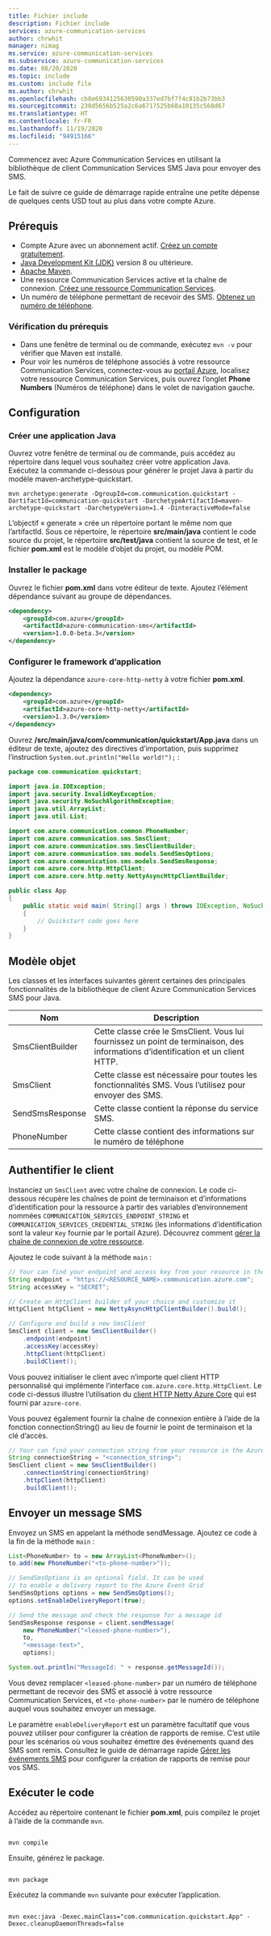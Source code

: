 ```yaml
---
title: Fichier include
description: Fichier include
services: azure-communication-services
author: chrwhit
manager: nimag
ms.service: azure-communication-services
ms.subservice: azure-communication-services
ms.date: 08/20/2020
ms.topic: include
ms.custom: include file
ms.author: chrwhit
ms.openlocfilehash: cb8e6934125630590a337ed7bf7f4c81b2b73bb3
ms.sourcegitcommit: 230d5656b525a2c6a6717525b68a10135c568d67
ms.translationtype: HT
ms.contentlocale: fr-FR
ms.lasthandoff: 11/19/2020
ms.locfileid: "94915166"
---
```

Commencez avec Azure Communication Services en utilisant la bibliothèque de client Communication Services SMS Java pour envoyer des SMS.

Le fait de suivre ce guide de démarrage rapide entraîne une petite dépense de quelques cents USD tout au plus dans votre compte Azure.

<!--**TODO: update all these reference links as the resources go live**

[API reference documentation](../../../references/overview.md) | [Library source code](https://github.com/Azure/azure-sdk-for-net-pr/tree/feature/communication/sdk/communication/Azure.Communication.Sms#todo-update-to-public) | [Artifact (Maven)](#todo-nuget) | [Samples](#todo-samples)-->

## <a name="prerequisites"></a>Prérequis

- Compte Azure avec un abonnement actif. [Créez un compte gratuitement](https://azure.microsoft.com/free/?WT.mc_id=A261C142F).
- [Java Development Kit (JDK)](/java/azure/jdk/?preserve-view=true&view=azure-java-stable) version 8 ou ultérieure.
- [Apache Maven](https://maven.apache.org/download.cgi).
- Une ressource Communication Services active et la chaîne de connexion. [Créez une ressource Communication Services](../../create-communication-resource.md).
- Un numéro de téléphone permettant de recevoir des SMS. [Obtenez un numéro de téléphone](../get-phone-number.md).

### <a name="prerequisite-check"></a>Vérification du prérequis

- Dans une fenêtre de terminal ou de commande, exécutez `mvn -v` pour vérifier que Maven est installé.
- Pour voir les numéros de téléphone associés à votre ressource Communication Services, connectez-vous au [portail Azure](https://portal.azure.com/), localisez votre ressource Communication Services, puis ouvrez l’onglet **Phone Numbers** (Numéros de téléphone) dans le volet de navigation gauche.

## <a name="setting-up"></a>Configuration

### <a name="create-a-new-java-application"></a>Créer une application Java

Ouvrez votre fenêtre de terminal ou de commande, puis accédez au répertoire dans lequel vous souhaitez créer votre application Java. Exécutez la commande ci-dessous pour générer le projet Java à partir du modèle maven-archetype-quickstart.

```console
mvn archetype:generate -DgroupId=com.communication.quickstart -DartifactId=communication-quickstart -DarchetypeArtifactId=maven-archetype-quickstart -DarchetypeVersion=1.4 -DinteractiveMode=false
```

L’objectif « generate » crée un répertoire portant le même nom que l’artifactId. Sous ce répertoire, le répertoire **src/main/java** contient le code source du projet, le répertoire **src/test/java** contient la source de test, et le fichier **pom.xml** est le modèle d’objet du projet, ou modèle POM.

### <a name="install-the-package"></a>Installer le package

Ouvrez le fichier **pom.xml** dans votre éditeur de texte. Ajoutez l’élément dépendance suivant au groupe de dépendances.

```xml
<dependency>
    <groupId>com.azure</groupId>
    <artifactId>azure-communication-sms</artifactId>
    <version>1.0.0-beta.3</version>
</dependency>
```

### <a name="set-up-the-app-framework"></a>Configurer le framework d’application

Ajoutez la dépendance `azure-core-http-netty` à votre fichier **pom.xml**.

```xml
<dependency>
    <groupId>com.azure</groupId>
    <artifactId>azure-core-http-netty</artifactId>
    <version>1.3.0</version>
</dependency>
```

Ouvrez **/src/main/java/com/communication/quickstart/App.java** dans un éditeur de texte, ajoutez des directives d’importation, puis supprimez l’instruction `System.out.println("Hello world!");` :

```java
package com.communication.quickstart;

import java.io.IOException;
import java.security.InvalidKeyException;
import java.security.NoSuchAlgorithmException;
import java.util.ArrayList;
import java.util.List;

import com.azure.communication.common.PhoneNumber;
import com.azure.communication.sms.SmsClient;
import com.azure.communication.sms.SmsClientBuilder;
import com.azure.communication.sms.models.SendSmsOptions;
import com.azure.communication.sms.models.SendSmsResponse;
import com.azure.core.http.HttpClient;
import com.azure.core.http.netty.NettyAsyncHttpClientBuilder;

public class App
{
    public static void main( String[] args ) throws IOException, NoSuchAlgorithmException, InvalidKeyException
    {
        // Quickstart code goes here
    }
}

```

## <a name="object-model"></a>Modèle objet

Les classes et les interfaces suivantes gèrent certaines des principales fonctionnalités de la bibliothèque de client Azure Communication Services SMS pour Java.

| Nom                                                             | Description                                                                                     |
| ---------------------------------------------------------------- | ----------------------------------------------------------------------------------------------- |
| SmsClientBuilder              | Cette classe crée le SmsClient. Vous lui fournissez un point de terminaison, des informations d’identification et un client HTTP. |
| SmsClient                    | Cette classe est nécessaire pour toutes les fonctionnalités SMS. Vous l’utilisez pour envoyer des SMS.                |
| SendSmsResponse               | Cette classe contient la réponse du service SMS.                                          |
| PhoneNumber                   | Cette classe contient des informations sur le numéro de téléphone

## <a name="authenticate-the-client"></a>Authentifier le client

Instanciez un `SmsClient` avec votre chaîne de connexion. Le code ci-dessous récupère les chaînes de point de terminaison et d’informations d’identification pour la ressource à partir des variables d’environnement nommées `COMMUNICATION_SERVICES_ENDPOINT_STRING` et `COMMUNICATION_SERVICES_CREDENTIAL_STRING` (les informations d’identification sont la valeur `Key` fournie par le portail Azure). Découvrez comment [gérer la chaîne de connexion de votre ressource](../../create-communication-resource.md#store-your-connection-string).

Ajoutez le code suivant à la méthode `main` :

```java
// Your can find your endpoint and access key from your resource in the Azure Portal
String endpoint = "https://<RESOURCE_NAME>.communication.azure.com";
String accessKey = "SECRET";

// Create an HttpClient builder of your choice and customize it
HttpClient httpClient = new NettyAsyncHttpClientBuilder().build();

// Configure and build a new SmsClient
SmsClient client = new SmsClientBuilder()
    .endpoint(endpoint)
    .accessKey(accessKey)
    .httpClient(httpClient)
    .buildClient();
```

Vous pouvez initialiser le client avec n’importe quel client HTTP personnalisé qui implémente l’interface `com.azure.core.http.HttpClient`. Le code ci-dessus illustre l’utilisation du [client HTTP Netty Azure Core](/java/api/overview/azure/core-http-netty-readme?preserve-view=true&view=azure-java-stable) qui est fourni par `azure-core`.

Vous pouvez également fournir la chaîne de connexion entière à l’aide de la fonction connectionString() au lieu de fournir le point de terminaison et la clé d’accès. 
```java
// Your can find your connection string from your resource in the Azure Portal
String connectionString = "<connection_string>";
SmsClient client = new SmsClientBuilder()
    .connectionString(connectionString)
    .httpClient(httpClient)
    .buildClient();
```

## <a name="send-an-sms-message"></a>Envoyer un message SMS

Envoyez un SMS en appelant la méthode sendMessage. Ajoutez ce code à la fin de la méthode `main` :

```java
List<PhoneNumber> to = new ArrayList<PhoneNumber>();
to.add(new PhoneNumber("<to-phone-number>"));

// SendSmsOptions is an optional field. It can be used
// to enable a delivery report to the Azure Event Grid
SendSmsOptions options = new SendSmsOptions();
options.setEnableDeliveryReport(true);

// Send the message and check the response for a message id
SendSmsResponse response = client.sendMessage(
    new PhoneNumber("<leased-phone-number>"),
    to,
    "<message-text>",
    options);

System.out.println("MessageId: " + response.getMessageId());
```

Vous devez remplacer `<leased-phone-number>` par un numéro de téléphone permettant de recevoir des SMS et associé à votre ressource Communication Services, et `<to-phone-number>` par le numéro de téléphone auquel vous souhaitez envoyer un message.

Le paramètre `enableDeliveryReport` est un paramètre facultatif que vous pouvez utiliser pour configurer la création de rapports de remise. C’est utile pour les scénarios où vous souhaitez émettre des événements quand des SMS sont remis. Consultez le guide de démarrage rapide [Gérer les événements SMS](../handle-sms-events.md) pour configurer la création de rapports de remise pour vos SMS.

<!--todo: the signature of the `sendMessage` method changes when configuring delivery reporting. Need to confirm that this is how our client library is to be used.-->

## <a name="run-the-code"></a>Exécuter le code

Accédez au répertoire contenant le fichier **pom.xml**, puis compilez le projet à l’aide de la commande `mvn`.

```console

mvn compile

```

Ensuite, générez le package.

```console

mvn package

```

Exécutez la commande `mvn` suivante pour exécuter l’application.

```console

mvn exec:java -Dexec.mainClass="com.communication.quickstart.App" -Dexec.cleanupDaemonThreads=false

```